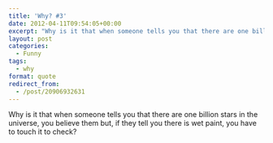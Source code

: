 ```yaml
---
title: 'Why? #3'
date: 2012-04-11T09:54:05+00:00
excerpt: "Why is it that when someone tells you that there are one billion stars in the universe, you believe them but..."
layout: post
categories:
  - Funny
tags:
  - why
format: quote
redirect_from:
  - /post/20906932631
---
```

Why is it that when someone tells you that there are one billion stars in the universe, you believe them but, if they tell you there is wet paint, you have to touch it to check?